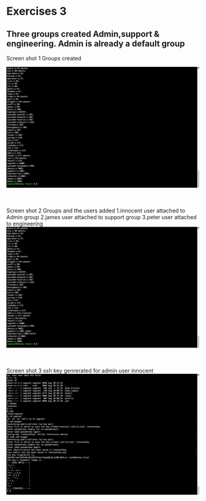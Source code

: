 # Exercises 3
## Three groups created Admin,support & engineering. Admin is already a default group  <br>
Screen shot 1 Groups created 

![command screen shot](/images/groups%20and%20users.png)

<br><br>
Screen shot 2 Groups and the users added
1.innocent user attached to Admin group
2.james user attached to support group
3.peter user attached to engineering
![command screen shot](/images/users%20assigned%20to%20group.png)

<br><br>
Screen shot 3 ssh key genrerated for admin user innocent
![command screen shot](/images/ssh%20key%20generated.png)